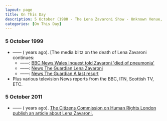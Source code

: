 ```yaml
---
layout: page
title: On This Day
description: 5 October (1980 - The Lena Zavaroni Show - Unknown Venue, Manchester. 1999 - The media blitz on the death of Lena Zavaroni continues.)
categories: [On This Day]
---
```


### 5 October 1999
* —— (<span id="age1"></span> years ago). [The media blitz on the death of Lena Zavaroni continues:
   * ——: [BBC News Wales Inquest told Zavaroni 'died of pneumonia'](http://news.bbc.co.uk/1/hi/wales/466086.stm)
   * ——: [News The Guardian Lena Zavaroni](https://www.theguardian.com/news/1999/oct/05/guardianobituaries.pennyvalentine)
   * ——: [News The Guardian A last resort](https://www.theguardian.com/lifeandstyle/1999/oct/05/healthandwellbeing.health3)
* Plus various television News reports from the BBC, ITN, Scottish TV, ETC.

### 5 October 2011
* —— (<span id="age2"></span> years ago). [The Citizens Commission on Human Rights London publish an article about Lena Zavaroni.](/deleted%20online%20articles/2011/10/05/cchr-lena-zavaroni.html)

<!-- Script for calculating number of years ago -->
<script>
var dob = '19991005';
var year = Number(dob.substr(0, 4));
var month = Number(dob.substr(4, 2)) - 1;
var day = Number(dob.substr(6, 2));
var today = new Date();
var age1 = today.getFullYear() - year;
if (today.getMonth() < month || (today.getMonth() == month && today.getDate() < day)) {
age1--;
}
document.getElementById("age1").innerHTML=age1;

var dob = '20111005';
var year = Number(dob.substr(0, 4));
var month = Number(dob.substr(4, 2)) - 1;
var day = Number(dob.substr(6, 2));
var today = new Date();
var age2 = today.getFullYear() - year;
if (today.getMonth() < month || (today.getMonth() == month && today.getDate() < day)) {
age2--;
}
document.getElementById("age2").innerHTML=age2;
</script>

